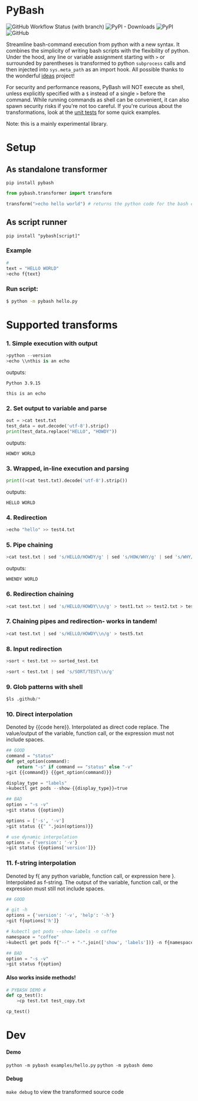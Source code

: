 # PyBash

![GitHub Workflow Status (with branch)](https://img.shields.io/github/actions/workflow/status/jaykv/pybash/python-app.yml?branch=main)
![PyPI - Downloads](https://img.shields.io/pypi/dm/pybash)
![PyPI](https://img.shields.io/pypi/v/pybash)
![GitHub](https://img.shields.io/github/license/jaykv/pybash)

Streamline bash-command execution from python with a new syntax. It combines the simplicity of writing bash scripts with the flexibility of python. Under the hood, any line or variable assignment starting with `>` or surrounded by parentheses is transformed to python `subprocess` calls and then injected into `sys.meta_path` as an import hook. All possible thanks to the wonderful [ideas](https://github.com/aroberge/ideas) project!

For security and performance reasons, PyBash will NOT execute as shell, unless explicitly specified with a `$` instead of a single `>` before the command. While running commands as shell can be convenient, it can also spawn security risks if you're not too careful. If you're curious about the transformations, look at the [unit tests](test_pybash.py) for some quick examples.

Note: this is a mainly experimental library.

# Setup

## As standalone transformer
`pip install pybash`


```python
from pybash.transformer import transform

transform(">echo hello world") # returns the python code for the bash command as string
```

## As script runner
`pip install "pybash[script]"`


### Example 
```py
#
text = "HELLO WORLD"
>echo f{text}
```

### Run script:
```bash
$ python -m pybash hello.py
```

# Supported transforms

### 1. Simple execution with output
```python
>python --version
>echo \\nthis is an echo
```
outputs:
```
Python 3.9.15

this is an echo
```

### 2. Set output to variable and parse
```python
out = >cat test.txt
test_data = out.decode('utf-8').strip()
print(test_data.replace("HELLO", "HOWDY"))
```
outputs:
```
HOWDY WORLD
```

### 3. Wrapped, in-line execution and parsing
```python
print((>cat test.txt).decode('utf-8').strip())
```
outputs:
```
HELLO WORLD
```

### 4. Redirection
```python
>echo "hello" >> test4.txt
```

### 5. Pipe chaining
```python
>cat test.txt | sed 's/HELLO/HOWDY/g' | sed 's/HOW/WHY/g' | sed 's/WHY/WHEN/g'
```
outputs:
```
WHENDY WORLD
```

### 6. Redirection chaining
```python
>cat test.txt | sed 's/HELLO/HOWDY\\n/g' > test1.txt >> test2.txt > test3.txt
```

### 7. Chaining pipes and redirection- works in tandem!
```python
>cat test.txt | sed 's/HELLO/HOWDY\\n/g' > test5.txt
```

### 8. Input redirection
```python
>sort < test.txt >> sorted_test.txt
```

```python
>sort < test.txt | sed 's/SORT/TEST\\n/g'
```
### 9. Glob patterns with shell
```python
$ls .github/*
```

### 10. Direct interpolation
Denoted by {{code here}}. Interpolated as direct code replace. The value/output of the variable, function call, or the expression must not include spaces.

```python
## GOOD
command = "status"
def get_option(command):
    return "-s" if command == "status" else "-v"
>git {{command}} {{get_option(command)}}

display_type = "labels"
>kubectl get pods --show-{{display_type}}=true

## BAD
option = "-s -v"
>git status {{option}}

options = ['-s', '-v']
>git status {{" ".join(options)}}

# use dynamic interpolation
options = {'version': '-v'}
>git status {{options['version']}}
```

### 11. f-string interpolation
Denoted by f{ any python variable, function call, or expression here }. Interpolated as f-string. The output of the variable, function call, or the expression must still not include spaces.

```python
## GOOD

# git -h
options = {'version': '-v', 'help': '-h'}
>git f{options['h']}

# kubectl get pods --show-labels -n coffee
namespace = "coffee"
>kubectl get pods f{"--" + "-".join(['show', 'labels'])} -n f{namespace}

## BAD
option = "-s -v"
>git status f{option}
```

#### Also works inside methods!
```python
# PYBASH DEMO #
def cp_test():
    >cp test.txt test_copy.txt

cp_test()
```

# Dev

#### Demo
`python -m pybash examples/hello.py`
`python -m pybash demo`

#### Debug
`make debug` to view the transformed source code
